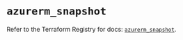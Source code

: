 # `azurerm_snapshot`

Refer to the Terraform Registry for docs: [`azurerm_snapshot`](https://registry.terraform.io/providers/hashicorp/azurerm/4.48.0/docs/resources/snapshot).
